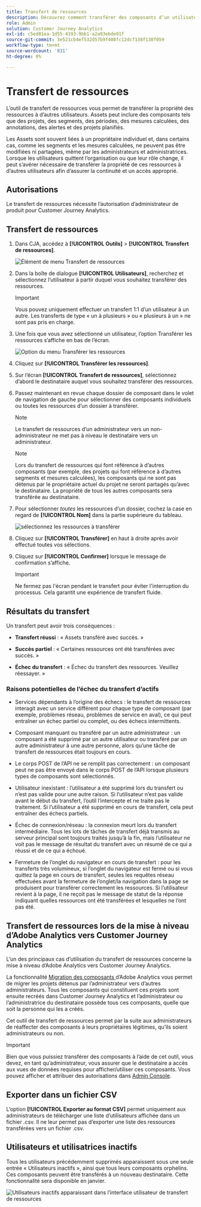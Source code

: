 ```yaml
---
title: Transfert de ressources
description: Découvrez comment transférer des composants d’un utilisateur à un autre
role: Admin
solution: Customer Journey Analytics
exl-id: c5ed81ea-1d55-4193-9bb1-a2a93ebde91f
source-git-commit: 3e521cb4ef532d57b9f408fc12dcf138f130f059
workflow-type: tm+mt
source-wordcount: '831'
ht-degree: 0%

---
```


# Transfert de ressources

L’outil de transfert de ressources vous permet de transférer la propriété des ressources à d’autres utilisateurs. Assets peut inclure des composants tels que des projets, des segments, des périodes, des mesures calculées, des annotations, des alertes et des projets planifiés.

Les Assets sont souvent liées à un propriétaire individuel et, dans certains cas, comme les segments et les mesures calculées, ne peuvent pas être modifiées ni partagées, même par les administrateurs et administratrices. Lorsque les utilisateurs quittent l’organisation ou que leur rôle change, il peut s’avérer nécessaire de transférer la propriété de ces ressources à d’autres utilisateurs afin d’assurer la continuité et un accès approprié.

## Autorisations

Le transfert de ressources nécessite l’autorisation d’administrateur de produit pour Customer Journey Analytics.

## Transfert de ressources

1. Dans CJA, accédez à **[!UICONTROL Outils]** > **[!UICONTROL Transfert de ressources]**.

   ![Élément de menu Transfert de ressources](/help/tools/asset-transfer/assets/asset-transfer.png)

1. Dans la boîte de dialogue **[!UICONTROL Utilisateurs]**, recherchez et sélectionnez l’utilisateur à partir duquel vous souhaitez transférer des ressources.

   >[!IMPORTANT]
   >
   >Vous pouvez uniquement effectuer un transfert 1:1 d’un utilisateur à un autre. Les transferts de type « un à plusieurs » ou « plusieurs à un » ne sont pas pris en charge.


1. Une fois que vous avez sélectionné un utilisateur, l’option Transférer les ressources s’affiche en bas de l’écran.

   ![Option du menu Transférer les ressources](/help/tools/asset-transfer/assets/after-selection.png)

1. Cliquez sur **[!UICONTROL Transférer les ressources]**.

1. Sur l’écran **[!UICONTROL Transfert de ressources]**, sélectionnez d’abord le destinataire auquel vous souhaitez transférer des ressources.

1. Passez maintenant en revue chaque dossier de composant dans le volet de navigation de gauche pour sélectionner des composants individuels ou toutes les ressources d’un dossier à transférer.

   >[!NOTE]
   >
   >Le transfert de ressources d’un administrateur vers un non-administrateur ne met pas à niveau le destinataire vers un administrateur.


   >[!NOTE]
   >
   >    Lors du transfert de ressources qui font référence à d’autres composants (par exemple, des projets qui font référence à d’autres segments et mesures calculées), les composants qui ne sont pas détenus par le propriétaire actuel du projet ne seront partagés qu’avec le destinataire. La propriété de tous les autres composants sera transférée au destinataire.

1. Pour sélectionner _toutes_ les ressources d’un dossier, cochez la case en regard de **[!UICONTROL Nom]** dans la partie supérieure du tableau.

   ![sélectionnez les ressources à transférer](/help/tools/asset-transfer/assets/select-assets.png)

1. Cliquez sur **[!UICONTROL Transférer]** en haut à droite après avoir effectué toutes vos sélections.

1. Cliquez sur **[!UICONTROL Confirmer]** lorsque le message de confirmation s’affiche.

   >[!IMPORTANT]
   >
   >Ne fermez pas l&#39;écran pendant le transfert pour éviter l&#39;interruption du processus. Cela garantit une expérience de transfert fluide.

## Résultats du transfert

Un transfert peut avoir trois conséquences :

- **Transfert réussi** : « Assets transféré avec succès. »

- **Succès partiel** : « Certaines ressources ont été transférées avec succès. »

- **Échec du transfert** : « Échec du transfert des ressources. Veuillez réessayer. »

### Raisons potentielles de l’échec du transfert d’actifs

- Services dépendants à l’origine des échecs : le transfert de ressources interagit avec un service différent pour chaque type de composant (par exemple, problèmes réseau, problèmes de service en aval), ce qui peut entraîner un échec partiel ou complet, ou des échecs intermittents.

- Composant manquant ou transféré par un autre administrateur : un composant a été supprimé par un autre utilisateur ou transféré par un autre administrateur à une autre personne, alors qu’une tâche de transfert de ressources était toujours en cours.

- Le corps POST de l’API ne se remplit pas correctement : un composant peut ne pas être envoyé dans le corps POST de l’API lorsque plusieurs types de composants sont sélectionnés.

- Utilisateur inexistant : l’utilisateur a été supprimé lors du transfert ou n’est pas valide pour une autre raison. Si l’utilisateur n’est pas valide avant le début du transfert, l’outil l’intercepte et ne traite pas le traitement. Si l’utilisateur a été supprimé en cours de transfert, cela peut entraîner des échecs partiels.

- Échec de connexion/réseau : la connexion meurt lors du transfert intermédiaire. Tous les lots de tâches de transfert déjà transmis au serveur principal sont toujours traités jusqu’à la fin, mais l’utilisateur ne voit pas le message de résultat du transfert avec un résumé de ce qui a réussi et de ce qui a échoué.

- Fermeture de l’onglet du navigateur en cours de transfert : pour les transferts très volumineux, si l’onglet du navigateur est fermé ou si vous quittez la page en cours de transfert, seules les requêtes réseau effectuées avant la fermeture de l’onglet/la navigation dans la page se produisent pour transférer correctement les ressources. Si l’utilisateur revient à la page, il ne reçoit pas le message de statut de la réponse indiquant quelles ressources ont été transférées et lesquelles ne l’ont pas été.

## Transfert de ressources lors de la mise à niveau d’Adobe Analytics vers Customer Journey Analytics

L’un des principaux cas d’utilisation du transfert de ressources concerne la mise à niveau d’Adobe Analytics vers Customer Journey Analytics.

La fonctionnalité [ Migration des composants ](https://experienceleague.adobe.com/fr/docs/analytics/admin/admin-tools/component-migration/component-migration) d’Adobe Analytics vous permet de migrer les projets détenus par l’administrateur vers d’autres administrateurs. Tous les composants qui constituent ces projets sont ensuite recréés dans Customer Journey Analytics et l’administrateur ou l’administratrice du destinataire possède tous ces composants, quelle que soit la personne qui les a créés.

Cet outil de transfert de ressources permet par la suite aux administrateurs de réaffecter des composants à leurs propriétaires légitimes, qu’ils soient administrateurs ou non.

>[!IMPORTANT]
>
>Bien que vous puissiez transférer des composants à l’aide de cet outil, vous devez, en tant qu’administrateur, vous assurer que le destinataire a accès aux vues de données requises pour afficher/utiliser ces composants. Vous pouvez afficher et attribuer des autorisations dans [Admin Console](https://helpx.adobe.com/fr/enterprise/using/admin-console.html).

## Exporter dans un fichier CSV

L’option **[!UICONTROL Exporter au format CSV]** permet uniquement aux administrateurs de télécharger une liste d’utilisateurs affichée dans un fichier .csv. Il ne leur permet pas d’exporter une liste des ressources transférées vers un fichier .csv.

## Utilisateurs et utilisatrices inactifs

Tous les utilisateurs précédemment supprimés apparaissent sous une seule entrée « Utilisateurs inactifs », ainsi que tous leurs composants orphelins. Ces composants peuvent être transférés à un nouveau destinataire. Cette fonctionnalité sera disponible en janvier.

![Utilisateurs inactifs apparaissant dans l’interface utilisateur de transfert de ressources](assets/inactive-users.png)

